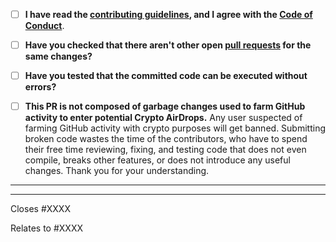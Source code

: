 <!-- Provide a general summary of your changes in the title above -->

- [ ] **I have read the [contributing guidelines](https://github.com/marticliment/WingetUI/blob/main/CONTRIBUTING.md#coding), and I agree with the [Code of Conduct](https://github.com/marticliment/WingetUI/blob/main/CODE_OF_CONDUCT.md)**.
- [ ] **Have you checked that there aren't other open [pull requests](https://github.com/marticliment/WingetUI/pulls) for the same changes?**
- [ ] **Have you tested that the committed code can be executed without errors?**
- [ ] **This PR is not composed of garbage changes used to farm GitHub activity to enter potential Crypto AirDrops.**
Any user suspected of farming GitHub activity with crypto purposes will get banned. Submitting broken code wastes the time of the contributors, who have to spend their free time reviewing, fixing, and testing code that does not even compile, breaks other features, or does not introduce any useful changes. Thank you for your understanding.


-----

<!-- optionally, explain here about the committed code -->

-----
<!-- insert below the issue number (if applicable) -->

Closes #XXXX
<!-- or -->
Relates to #XXXX
